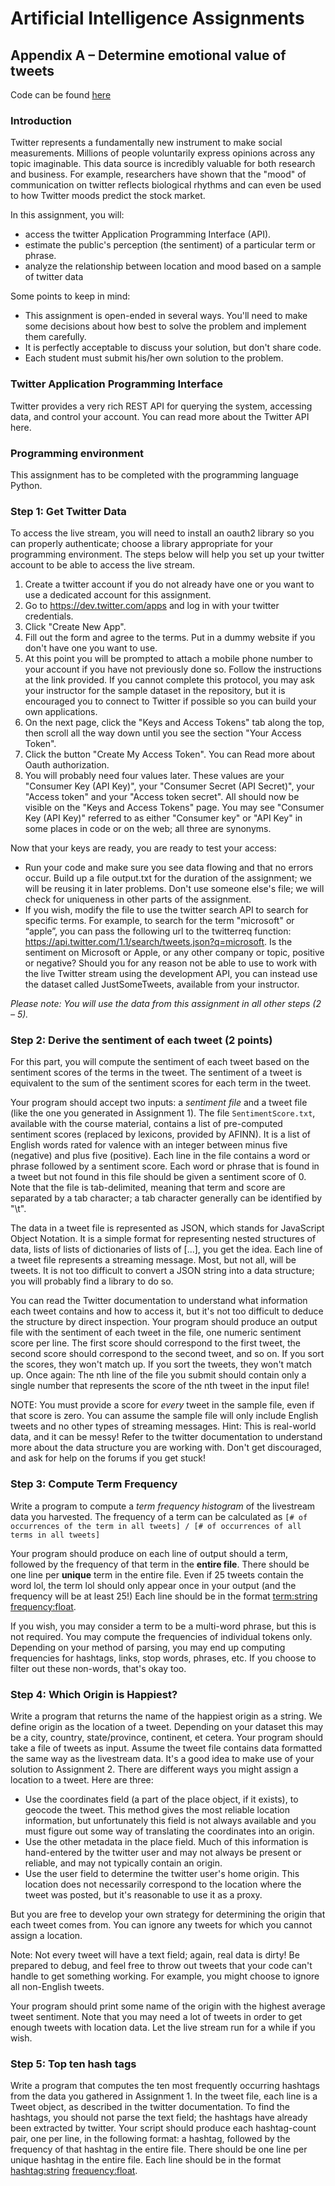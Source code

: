 # Artificial Intelligence Assignments

## Appendix A – Determine emotional value of tweets

Code can be found [here](/twitter-emotional-value)

### Introduction
Twitter represents a fundamentally new instrument to make social measurements. Millions of people voluntarily express opinions across any topic imaginable. This data source is incredibly valuable for both research and business. For example, researchers have shown that the "mood" of communication on twitter reflects biological rhythms and can even be used to how Twitter moods predict the stock market.

In this assignment, you will:
- access the twitter Application Programming Interface (API).
- estimate the public's perception (the sentiment) of a particular term or phrase.
- analyze the relationship between location and mood based on a sample of twitter data

Some points to keep in mind:
- This assignment is open-ended in several ways. You'll need to make some decisions about how best to solve the problem and implement them carefully.
- It is perfectly acceptable to discuss your solution, but don't share code.
- Each student must submit his/her own solution to the problem.

### Twitter Application Programming Interface
Twitter provides a very rich REST API for querying the system, accessing data, and control your account. You can read more about the Twitter API here.

### Programming environment
This assignment has to be completed with the programming language Python.

### Step 1: Get Twitter Data
To access the live stream, you will need to install an oauth2 library so you can properly authenticate; choose a library appropriate for your programming environment. The steps below will help you set up your twitter account to be able to access the live stream.
1.	Create a twitter account if you do not already have one or you want to use a dedicated account for this assignment.
2.	Go to https://dev.twitter.com/apps and log in with your twitter credentials.
3.	Click "Create New App".
4.	Fill out the form and agree to the terms. Put in a dummy website if you don't have one you want to use.
5.	At this point you will be prompted to attach a mobile phone number to your account if you have not previously done so. Follow the instructions at the link provided. If you cannot complete this protocol, you may ask your instructor for the sample dataset in the repository, but it is encouraged you to connect to Twitter if possible so you can build your own applications.
6.	On the next page, click the "Keys and Access Tokens" tab along the top, then scroll all the way down until you see the section "Your Access Token".
7.	Click the button "Create My Access Token". You can Read more about Oauth authorization.
8.	You will probably need four values later. These values are your "Consumer Key (API Key)", your "Consumer Secret (API Secret)", your "Access token" and your "Access token secret". All should now be visible on the "Keys and Access Tokens" page. You may see "Consumer Key (API Key)" referred to as either "Consumer key" or "API Key" in some places in code or on the web; all three are synonyms.

Now that your keys are ready, you are ready to test your access:
- Run your code and make sure you see data flowing and that no errors occur. Build up a file output.txt for the duration of the assignment; we will be reusing it in later problems. Don't use someone else's file; we will check for uniqueness in other parts of the assignment.
- If you wish, modify the file to use the twitter search API to search for specific terms. For example, to search for the term "microsoft" or “apple”, you can pass the following url to the twitterreq function: https://api.twitter.com/1.1/search/tweets.json?q=microsoft. Is the sentiment on Microsoft or Apple, or any other company or topic, positive or negative?
Should you for any reason not be able to use to work with the live Twitter stream using the development API, you can instead use the dataset called JustSomeTweets, available from your instructor.

_Please note: You will use the data from this assignment in all other steps (2 – 5)._

### Step 2: Derive the sentiment of each tweet (2 points)
For this part, you will compute the sentiment of each tweet based on the sentiment scores of the terms in the tweet. The sentiment of a tweet is equivalent to the sum of the sentiment scores for each term in the tweet.

Your program should accept two inputs: a _sentiment file_ and a tweet file (like the one you generated in Assignment 1). The file `SentimentScore.txt`, available with the course material, contains a list of pre-computed sentiment scores (replaced by lexicons, provided by AFINN). It is a list of English words rated for valence with an integer between minus five (negative) and plus five (positive). Each line in the file contains a word or phrase followed by a sentiment score. Each word or phrase that is found in a tweet but not found in this file should be given a sentiment score of 0. Note that the file is tab-delimited, meaning that term and score are separated by a tab character; a tab character generally can be identified by "\t".

The data in a tweet file is represented as JSON, which stands for JavaScript Object Notation. It is a simple format for representing nested structures of data, lists of lists of dictionaries of lists of [...], you get the idea. Each line of a tweet file represents a streaming message. Most, but not all, will be tweets. It is not too difficult to convert a JSON string into a data structure; you will probably find a library to do so.

You can read the Twitter documentation to understand what information each tweet contains and how to access it, but it's not too difficult to deduce the structure by direct inspection. Your program should produce an output file with the sentiment of each tweet in the file, one numeric sentiment score per line. The first score should correspond to the first tweet, the second score should correspond to the second tweet, and so on. If you sort the scores, they won't match up. If you sort the tweets, they won't match up. Once again: The nth line of the file you submit should contain only a single number that represents the score of the nth tweet in the input file!

NOTE: You must provide a score for *every* tweet in the sample file, even if that score is zero. You can assume the sample file will only include English tweets and no other types of streaming messages. Hint: This is real-world data, and it can be messy! Refer to the twitter documentation to understand more about the data structure you are working with. Don't get discouraged, and ask for help on the forums if you get stuck!

### Step 3: Compute Term Frequency
Write a program to compute a _term frequency histogram_ of the livestream data you harvested. The frequency of a term can be calculated as `[# of occurrences of the term in all tweets] / [# of occurrences of all terms in all tweets]`

Your program should produce on each line of output should a term, followed by the frequency of that term in the **entire file**. There should be one line per **unique** term in the entire file. Even if 25 tweets contain the word lol, the term lol should only appear once in your output (and the frequency will be at least 25!) Each line should be in the format <term:string> <frequency:float>.

If you wish, you may consider a term to be a multi-word phrase, but this is not required. You may compute the frequencies of individual tokens only.
Depending on your method of parsing, you may end up computing frequencies for hashtags, links, stop words, phrases, etc. If you choose to filter out these non-words, that's okay too.

### Step 4: Which Origin is Happiest?
Write a program that returns the name of the happiest origin as a string. We define origin as the location of a tweet. Depending on your dataset this may be a city, country, state/province, continent, et cetera.
Your program should take a file of tweets as input. Assume the tweet file contains data formatted the same way as the livestream data. It's a good idea to make use of your solution to Assignment 2.
There are different ways you might assign a location to a tweet. Here are three:
- Use the coordinates field (a part of the place object, if it exists), to geocode the tweet. This method gives the most reliable location information, but unfortunately this field is not always available and you must figure out some way of translating the coordinates into an origin.
- Use the other metadata in the place field. Much of this information is hand-entered by the twitter user and may not always be present or reliable, and may not typically contain an origin.
- Use the user field to determine the twitter user's home origin. This location does not necessarily correspond to the location where the tweet was posted, but it's reasonable to use it as a proxy.

But you are free to develop your own strategy for determining the origin that each tweet comes from. You can ignore any tweets for which you cannot assign a location.

Note: Not every tweet will have a text field; again, real data is dirty! Be prepared to debug, and feel free to throw out tweets that your code can't handle to get something working. For example, you might choose to ignore all non-English tweets.

Your program should print some name of the origin with the highest average tweet sentiment. Note that you may need a lot of tweets in order to get enough tweets with location data. Let the live stream run for a while if you wish.

### Step 5: Top ten hash tags
Write a program that computes the ten most frequently occurring hashtags from the data you gathered in Assignment 1.
In the tweet file, each line is a Tweet object, as described in the twitter documentation. To find the hashtags, you should not parse the text field; the hashtags have already been extracted by twitter.
Your script should produce each hashtag-count pair, one per line, in the following format:
a hashtag, followed by the frequency of that hashtag in the entire file. There should be one line per unique hashtag in the entire file. Each line should be in the format <hashtag:string> <frequency:float>.
